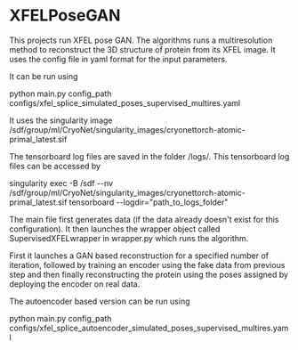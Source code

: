 # XFELPoseGAN


This projects run XFEL pose GAN. The algorithms runs a multiresolution method to reconstruct the 3D structure of protein from its XFEL image.
It uses the config file in yaml format for the input parameters.

It can be run using

python main.py config_path configs/xfel_splice_simulated_poses_supervised_multires.yaml


It uses the singularity image /sdf/group/ml/CryoNet/singularity_images/cryonettorch-atomic-primal_latest.sif

The tensorboard log files are saved in the folder /logs/. This tensorboard log files can be accessed by 

singularity exec -B /sdf --nv /sdf/group/ml/CryoNet/singularity_images/cryonettorch-atomic-primal_latest.sif tensorboard --logdir="path_to_logs_folder"


The main file first generates data (if the data already doesn't exist for this configuration).
It then launches the wrapper object called SupervisedXFELwrapper in wrapper.py which runs the algorithm.

First it launches a GAN based reconstruction for a specified number of iteration, followed by training an encoder using the fake data from previous step and 
then finally reconstructing the protein using the poses assigned by deploying the encoder on real data.

The autoencoder based version can be run using 

python main.py config_path configs/xfel_splice_autoencoder_simulated_poses_supervised_multires.yaml
